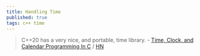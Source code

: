 ```yaml
---
title: Handling Time
published: true
tags: c++ time
---
```

> C++20 has a very nice, and portable, time library. -  [Time, Clock, and Calendar Programming In C](https://www.catb.org/esr/time-programming/) / [HN](https://news.ycombinator.com/item?id=42758257)
